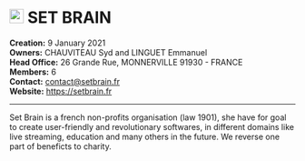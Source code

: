 # <img src='https://setbrain.fr/logo-site-setbrain.e03ea9f2.png' alt='SetBrain logo' width='25px'> SET BRAIN

**Creation:** 9 January 2021  
**Owners:** CHAUVITEAU Syd and LINGUET Emmanuel  
**Head Office:** 26 Grande Rue, MONNERVILLE 91930 - FRANCE  
**Members:** 6  
**Contact:** contact@setbrain.fr  
**Website:** https://setbrain.fr

***

Set Brain is a french non-profits organisation (law 1901), she have for goal to create user-friendly and revolutionary softwares, in different domains like live streaming, education and many others in the future. We reverse one part of beneficts to charity.
